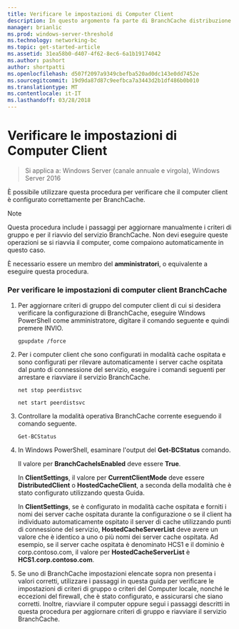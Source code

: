 ```yaml
---
title: Verificare le impostazioni di Computer Client
description: In questo argomento fa parte di BranchCache distribuzione Guide per Windows Server 2016, che illustra come distribuire BranchCache in modalità cache distribuita e ospitato per ottimizzare l'utilizzo della larghezza di banda WAN nelle succursali
manager: brianlic
ms.prod: windows-server-threshold
ms.technology: networking-bc
ms.topic: get-started-article
ms.assetid: 31ea58b0-d407-4f62-8ec6-6a1b19174042
ms.author: pashort
author: shortpatti
ms.openlocfilehash: d507f2097a9349cbefba520ad0dc143e0dd7452e
ms.sourcegitcommit: 19d9da87d87c9eefbca7a3443d2b1df486b0b010
ms.translationtype: MT
ms.contentlocale: it-IT
ms.lasthandoff: 03/28/2018
---
```

# <a name="verify-client-computer-settings"></a>Verificare le impostazioni di Computer Client

>Si applica a: Windows Server (canale annuale e virgola), Windows Server 2016

È possibile utilizzare questa procedura per verificare che il computer client è configurato correttamente per BranchCache.  
  
> [!NOTE]  
> Questa procedura include i passaggi per aggiornare manualmente i criteri di gruppo e per il riavvio del servizio BranchCache. Non devi eseguire queste operazioni se si riavvia il computer, come compaiono automaticamente in questo caso.  
  
È necessario essere un membro del **amministratori**, o equivalente a eseguire questa procedura.  
  
### <a name="to-verify-branchcache-client-computer-settings"></a>Per verificare le impostazioni di computer client BranchCache  
  
1.  Per aggiornare criteri di gruppo del computer client di cui si desidera verificare la configurazione di BranchCache, eseguire Windows PowerShell come amministratore, digitare il comando seguente e quindi premere INVIO.  
  
    `gpupdate /force`  
  
2.  Per i computer client che sono configurati in modalità cache ospitata e sono configurati per rilevare automaticamente i server cache ospitata dal punto di connessione del servizio, eseguire i comandi seguenti per arrestare e riavviare il servizio BranchCache.  
  
    `net stop peerdistsvc`  
  
    `net start peerdistsvc`  
  
3.  Controllare la modalità operativa BranchCache corrente eseguendo il comando seguente.  
  
    `Get-BCStatus`  
  
4.  In Windows PowerShell, esaminare l'output del **Get-BCStatus** comando.  
  
    Il valore per **BranchCacheIsEnabled** deve essere **True**.  
  
    In **ClientSettings**, il valore per **CurrentClientMode** deve essere **DistributedClient** o **HostedCacheClient**, a seconda della modalità che è stato configurato utilizzando questa Guida.  
  
    In **ClientSettings**, se è configurato in modalità cache ospitata e forniti i nomi dei server cache ospitata durante la configurazione o se il client ha individuato automaticamente ospitato il server di cache utilizzando punti di connessione del servizio, **HostedCacheServerList** deve avere un valore che è identico a uno o più nomi dei server cache ospitata. Ad esempio, se il server cache ospitata è denominato HCS1 e il dominio è corp.contoso.com, il valore per **HostedCacheServerList** è **HCS1.corp.contoso.com**.  
  
5.  Se uno di BranchCache impostazioni elencate sopra non presenta i valori corretti, utilizzare i passaggi in questa guida per verificare le impostazioni di criteri di gruppo o criteri del Computer locale, nonché le eccezioni del firewall, che è stato configurato, e assicurarsi che siano corretti. Inoltre, riavviare il computer oppure segui i passaggi descritti in questa procedura per aggiornare criteri di gruppo e riavviare il servizio BranchCache.  
  


